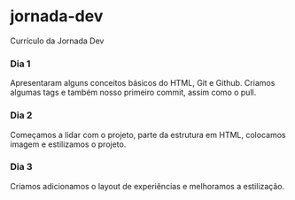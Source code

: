 # jornada-dev
Currículo da Jornada Dev


### Dia 1
  Apresentaram alguns conceitos básicos do HTML, Git e Github. Criamos algumas tags e também nosso primeiro commit, assim como o pull.
  

### Dia 2
  Começamos a lidar com o projeto, parte da estrutura em HTML, colocamos imagem e estilizamos o projeto.


### Dia 3
  Criamos adicionamos o layout de experiências e melhoramos a estilização.
